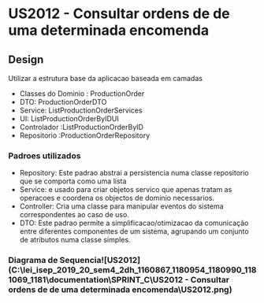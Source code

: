 # US2012 - Consultar ordens de de uma determinada encomenda

## Design

Utilizar a estrutura base da aplicacao baseada em camadas



- Classes do Dominio : ProductionOrder
- DTO: ProductionOrderDTO
- Service:  ListProductionOrderServices
- UI: ListProductionOrderByIDUI
- Controlador :ListProductionOrderByID
- Repositorio :ProductionOrderRepository

### Padroes utilizados

- Repository: Este padrao abstrai a persistencia numa classe repositorio que se comporta como uma lista 
- Service: e usado para criar objetos servico que apenas tratam as operacoes e coordena os objectos de dominio necessarios.
- Controller: Cria uma classe para manipular eventos do sistema correspondentes ao caso de uso.
- DTO: Este padrao permite a simplificacao/otimizacao da comunicação entre diferentes componentes de um sistema, agrupando um conjunto de atributos numa classe simples.

### Diagrama de Sequencia![US2012](C:\lei_isep_2019_20_sem4_2dh_1160867_1180954_1180990_1181069_1181\documentation\SPRINT_C\US2012 - Consultar ordens de de uma determinada encomenda\US2012.png)